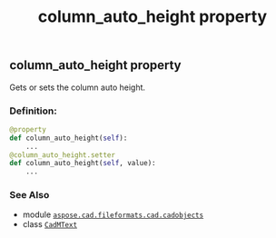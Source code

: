 ﻿---
title: column_auto_height property
second_title: Aspose.CAD for Python via .NET API References
description: 
type: docs
weight: 420
url: /python-net/aspose.cad.fileformats.cad.cadobjects/cadmtext/column_auto_height/
is_root: false
---

## column_auto_height property


Gets or sets the column auto height.
### Definition:
```python
@property
def column_auto_height(self):
    ...
@column_auto_height.setter
def column_auto_height(self, value):
    ...
```

### See Also
* module [`aspose.cad.fileformats.cad.cadobjects`](../../)
* class [`CadMText`](/cad/python-net/aspose.cad.fileformats.cad.cadobjects/cadmtext)
